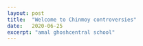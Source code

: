 ```yaml
---
layout: post
title:  "Welcome to Chinmoy controversies"
date:   2020-06-25
excerpt: "amal ghoshcentral school"
---
```

